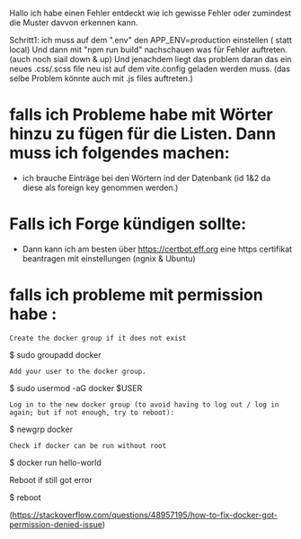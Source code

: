 Hallo ich habe einen Fehler entdeckt wie ich gewisse Fehler oder zumindest die Muster davvon erkennen kann.

Schritt1: ich muss auf dem ".env" den APP_ENV=production einstellen ( statt local)
Und dann mit "npm run build" nachschauen was für Fehler auftreten.(auch noch siail down & up)
Und jenachdem liegt das problem daran das ein neues .css/.scss file neu ist auf dem vite.config geladen werden muss. (das selbe Problem könnte auch mit .js files auftreten.)
 # falls ich Probleme habe mit Wörter hinzu zu fügen für die Listen. Dann muss ich folgendes machen:
  - ich brauche Einträge bei den Wörtern ind der Datenbank (id 1&2 da diese als foreign key genommen werden.)

# Falls ich Forge kündigen sollte:
 - Dann kann ich am besten über https://certbot.eff.org eine https certifikat beantragen mit einstellungen (ngnix & Ubuntu)

# falls ich probleme mit permission habe :


    Create the docker group if it does not exist

$ sudo groupadd docker

    Add your user to the docker group.

$ sudo usermod -aG docker $USER

    Log in to the new docker group (to avoid having to log out / log in again; but if not enough, try to reboot):

$ newgrp docker

    Check if docker can be run without root

$ docker run hello-world

Reboot if still got error

$ reboot

(https://stackoverflow.com/questions/48957195/how-to-fix-docker-got-permission-denied-issue)